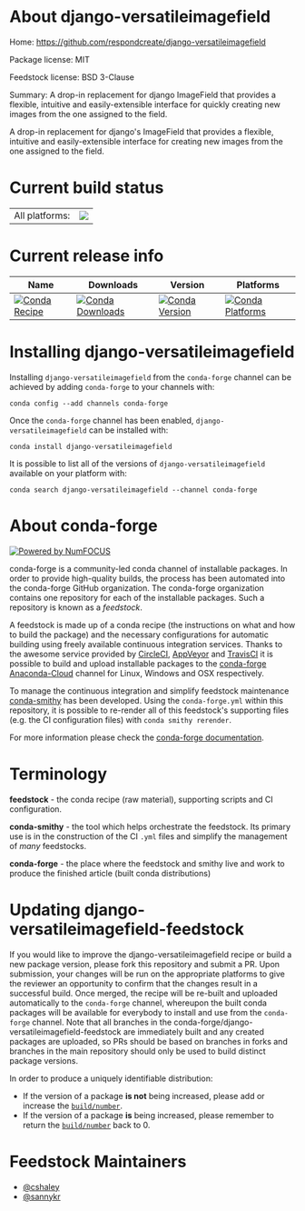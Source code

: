 About django-versatileimagefield
================================

Home: https://github.com/respondcreate/django-versatileimagefield

Package license: MIT

Feedstock license: BSD 3-Clause

Summary: A drop-in replacement for django ImageField that provides a flexible, intuitive and easily-extensible interface for quickly creating new images from the one assigned to the field.

A drop-in replacement for django's ImageField that provides a
flexible, intuitive and easily-extensible interface for creating
new images from the one assigned to the field.


Current build status
====================


<table><tr><td>All platforms:</td>
    <td>
      <a href="https://dev.azure.com/conda-forge/feedstock-builds/_build/latest?definitionId=3863&branchName=master">
        <img src="https://dev.azure.com/conda-forge/feedstock-builds/_apis/build/status/django-versatileimagefield-feedstock?branchName=master">
      </a>
    </td>
  </tr>
</table>

Current release info
====================

| Name | Downloads | Version | Platforms |
| --- | --- | --- | --- |
| [![Conda Recipe](https://img.shields.io/badge/recipe-django--versatileimagefield-green.svg)](https://anaconda.org/conda-forge/django-versatileimagefield) | [![Conda Downloads](https://img.shields.io/conda/dn/conda-forge/django-versatileimagefield.svg)](https://anaconda.org/conda-forge/django-versatileimagefield) | [![Conda Version](https://img.shields.io/conda/vn/conda-forge/django-versatileimagefield.svg)](https://anaconda.org/conda-forge/django-versatileimagefield) | [![Conda Platforms](https://img.shields.io/conda/pn/conda-forge/django-versatileimagefield.svg)](https://anaconda.org/conda-forge/django-versatileimagefield) |

Installing django-versatileimagefield
=====================================

Installing `django-versatileimagefield` from the `conda-forge` channel can be achieved by adding `conda-forge` to your channels with:

```
conda config --add channels conda-forge
```

Once the `conda-forge` channel has been enabled, `django-versatileimagefield` can be installed with:

```
conda install django-versatileimagefield
```

It is possible to list all of the versions of `django-versatileimagefield` available on your platform with:

```
conda search django-versatileimagefield --channel conda-forge
```


About conda-forge
=================

[![Powered by NumFOCUS](https://img.shields.io/badge/powered%20by-NumFOCUS-orange.svg?style=flat&colorA=E1523D&colorB=007D8A)](http://numfocus.org)

conda-forge is a community-led conda channel of installable packages.
In order to provide high-quality builds, the process has been automated into the
conda-forge GitHub organization. The conda-forge organization contains one repository
for each of the installable packages. Such a repository is known as a *feedstock*.

A feedstock is made up of a conda recipe (the instructions on what and how to build
the package) and the necessary configurations for automatic building using freely
available continuous integration services. Thanks to the awesome service provided by
[CircleCI](https://circleci.com/), [AppVeyor](https://www.appveyor.com/)
and [TravisCI](https://travis-ci.com/) it is possible to build and upload installable
packages to the [conda-forge](https://anaconda.org/conda-forge)
[Anaconda-Cloud](https://anaconda.org/) channel for Linux, Windows and OSX respectively.

To manage the continuous integration and simplify feedstock maintenance
[conda-smithy](https://github.com/conda-forge/conda-smithy) has been developed.
Using the ``conda-forge.yml`` within this repository, it is possible to re-render all of
this feedstock's supporting files (e.g. the CI configuration files) with ``conda smithy rerender``.

For more information please check the [conda-forge documentation](https://conda-forge.org/docs/).

Terminology
===========

**feedstock** - the conda recipe (raw material), supporting scripts and CI configuration.

**conda-smithy** - the tool which helps orchestrate the feedstock.
                   Its primary use is in the construction of the CI ``.yml`` files
                   and simplify the management of *many* feedstocks.

**conda-forge** - the place where the feedstock and smithy live and work to
                  produce the finished article (built conda distributions)


Updating django-versatileimagefield-feedstock
=============================================

If you would like to improve the django-versatileimagefield recipe or build a new
package version, please fork this repository and submit a PR. Upon submission,
your changes will be run on the appropriate platforms to give the reviewer an
opportunity to confirm that the changes result in a successful build. Once
merged, the recipe will be re-built and uploaded automatically to the
`conda-forge` channel, whereupon the built conda packages will be available for
everybody to install and use from the `conda-forge` channel.
Note that all branches in the conda-forge/django-versatileimagefield-feedstock are
immediately built and any created packages are uploaded, so PRs should be based
on branches in forks and branches in the main repository should only be used to
build distinct package versions.

In order to produce a uniquely identifiable distribution:
 * If the version of a package **is not** being increased, please add or increase
   the [``build/number``](https://conda.io/docs/user-guide/tasks/build-packages/define-metadata.html#build-number-and-string).
 * If the version of a package **is** being increased, please remember to return
   the [``build/number``](https://conda.io/docs/user-guide/tasks/build-packages/define-metadata.html#build-number-and-string)
   back to 0.

Feedstock Maintainers
=====================

* [@cshaley](https://github.com/cshaley/)
* [@sannykr](https://github.com/sannykr/)

